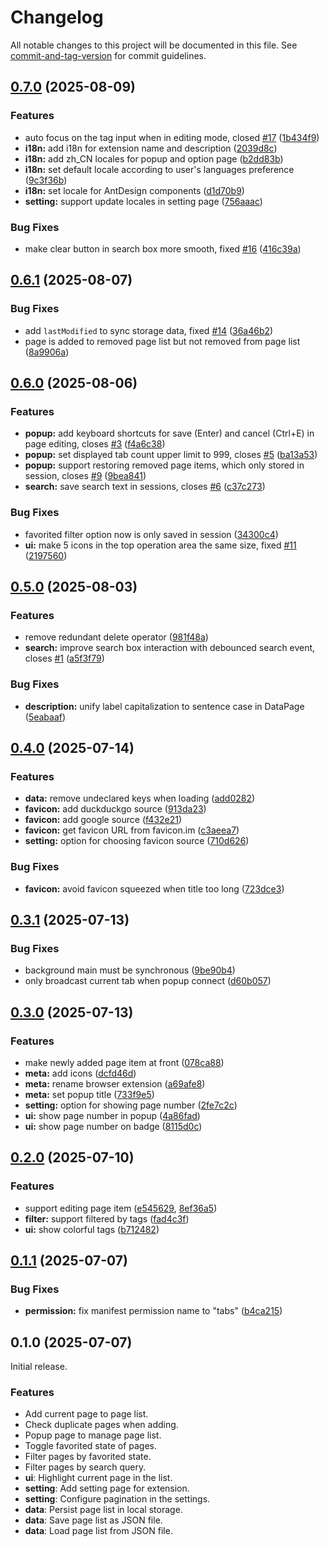 # Changelog

All notable changes to this project will be documented in this file. See [commit-and-tag-version](https://github.com/absolute-version/commit-and-tag-version) for commit guidelines.

## [0.7.0](https://github.com/SuniRein/read-it-later/compare/v0.6.1...v0.7.0) (2025-08-09)


### Features

* auto focus on the tag input when in editing mode, closed [#17](https://github.com/SuniRein/read-it-later/issues/17) ([1b434f9](https://github.com/SuniRein/read-it-later/commit/1b434f99d57732e0e44149c97dfe181cb846627f))
* **i18n:** add i18n for extension name and description ([2039d8c](https://github.com/SuniRein/read-it-later/commit/2039d8c9d3e516104515c4eaa123ef946d823ee8))
* **i18n:** add zh_CN locales for popup and option page ([b2dd83b](https://github.com/SuniRein/read-it-later/commit/b2dd83be199a968a38b622c53f7bbcd35149024b))
* **i18n:** set default locale according to user's languages preference ([9c3f36b](https://github.com/SuniRein/read-it-later/commit/9c3f36b0a2714be6c53b864d2685d772f352d395))
* **i18n:** set locale for AntDesign components ([d1d70b9](https://github.com/SuniRein/read-it-later/commit/d1d70b9139f6aff7b15ee58edde15af6ffa8bde3))
* **setting:** support update locales in setting page ([756aaac](https://github.com/SuniRein/read-it-later/commit/756aaac9a5200966c1c3ee25f1e2d862f0665efc))


### Bug Fixes

* make clear button in search box more smooth, fixed [#16](https://github.com/SuniRein/read-it-later/issues/16) ([416c39a](https://github.com/SuniRein/read-it-later/commit/416c39a9cb88ee220941ba856dd3c5cf00aaef80))

## [0.6.1](https://github.com/SuniRein/read-it-later/compare/v0.6.0...v0.6.1) (2025-08-07)


### Bug Fixes

* add `lastModified` to sync storage data, fixed [#14](https://github.com/SuniRein/read-it-later/issues/14) ([36a46b2](https://github.com/SuniRein/read-it-later/commit/36a46b25a39f96d0e1a1768ff398bf0f3f20d718))
* page is added to removed page list but not removed from page list ([8a9906a](https://github.com/SuniRein/read-it-later/commit/8a9906a274367aa6708777daf8a7ce7b4af4ff87))

## [0.6.0](https://github.com/SuniRein/read-it-later/compare/v0.5.0...v0.6.0) (2025-08-06)


### Features

* **popup:** add keyboard shortcuts for save (Enter) and cancel (Ctrl+E) in page editing, closes [#3](https://github.com/SuniRein/read-it-later/issues/3) ([f4a6c38](https://github.com/SuniRein/read-it-later/commit/f4a6c38d4aaff87964888cbe858d54c0a5c4fd43))
* **popup:** set displayed tab count upper limit to 999, closes [#5](https://github.com/SuniRein/read-it-later/issues/5) ([ba13a53](https://github.com/SuniRein/read-it-later/commit/ba13a53422380e12fde5d7f0db976489a78717bb))
* **popup:** support restoring removed page items, which only stored in session, closes [#9](https://github.com/SuniRein/read-it-later/issues/9) ([9bea841](https://github.com/SuniRein/read-it-later/commit/9bea84105bd479efe5eb3fefaa331dd93deb62f9))
* **search:** save search text in sessions, closes [#6](https://github.com/SuniRein/read-it-later/issues/6) ([c37c273](https://github.com/SuniRein/read-it-later/commit/c37c273e5260568213abfd95f56ac55554834145))


### Bug Fixes

* favorited filter option now is only saved in session ([34300c4](https://github.com/SuniRein/read-it-later/commit/34300c487fdb131b704b1aca0ed78033248308be))
* **ui:** make 5 icons in the top operation area the same size, fixed [#11](https://github.com/SuniRein/read-it-later/issues/11) ([2197560](https://github.com/SuniRein/read-it-later/commit/2197560619cd8ef7cc984a7787e8bb418940f649))

## [0.5.0](https://github.com/SuniRein/read-it-later/compare/v0.4.0...v0.5.0) (2025-08-03)


### Features

* remove redundant delete operator ([981f48a](https://github.com/SuniRein/read-it-later/commit/981f48ab8456b9cc1778c85adb4013a4f8398002))
* **search:** improve search box interaction with debounced search event, closes [#1](https://github.com/SuniRein/read-it-later/issues/1) ([a5f3f79](https://github.com/SuniRein/read-it-later/commit/a5f3f7922f135e720ebcb4ef829ba02f4e33cefd))


### Bug Fixes

* **description:** unify label capitalization to sentence case in DataPage ([5eabaaf](https://github.com/SuniRein/read-it-later/commit/5eabaafab1ab5f446b1fa6a1a9c3bb6c729cd570))

## [0.4.0](https://github.com/SuniRein/read-it-later/compare/v0.3.1...v0.4.0) (2025-07-14)


### Features

* **data:** remove undeclared keys when loading ([add0282](https://github.com/SuniRein/read-it-later/commit/add028252617f91db2e8e801b160707fcd175eb3))
* **favicon:** add duckduckgo source ([913da23](https://github.com/SuniRein/read-it-later/commit/913da23c8285b17304c7a5dad12f285793c3fd6a))
* **favicon:** add google source ([f432e21](https://github.com/SuniRein/read-it-later/commit/f432e2187dd7a882bf5f7b14d8265521987ef3c0))
* **favicon:** get favicon URL from favicon.im ([c3aeea7](https://github.com/SuniRein/read-it-later/commit/c3aeea714af1e203dd09b834e52f8a00d0e104bf))
* **setting:** option for choosing favicon source ([710d626](https://github.com/SuniRein/read-it-later/commit/710d626facf1c3e33dd6d71487160376ebd92f89))


### Bug Fixes

* **favicon:** avoid favicon squeezed when title too long ([723dce3](https://github.com/SuniRein/read-it-later/commit/723dce3fc7661591493e7a7affb930232b0a1c77))

## [0.3.1](https://github.com/SuniRein/read-it-later/compare/v0.3.0...v0.3.1) (2025-07-13)


### Bug Fixes

* background main must be synchronous ([9be90b4](https://github.com/SuniRein/read-it-later/commit/9be90b439f5ecc22ca2b9ea7b4e6c9a89fdb1ff5))
* only broadcast current tab when popup connect ([d60b057](https://github.com/SuniRein/read-it-later/commit/d60b057c21b148a9160086378ec3fb0ec4f9a045))

## [0.3.0](https://github.com/SuniRein/read-it-later/compare/v0.2.0...v0.3.0) (2025-07-13)


### Features

* make newly added page item at front ([078ca88](https://github.com/SuniRein/read-it-later/commit/078ca886ae46d34c16c047bb6409d59d8f2492b3))
* **meta:** add icons ([dcfd46d](https://github.com/SuniRein/read-it-later/commit/dcfd46db093b9a1eb0abbe77b530b5d5039ed506))
* **meta:** rename browser extension ([a69afe8](https://github.com/SuniRein/read-it-later/commit/a69afe847784cda5f64b26d943ba41b72878cf0b))
* **meta:** set popup title ([733f9e5](https://github.com/SuniRein/read-it-later/commit/733f9e5666b6f3af8b156f9f300aeb5f6fe24301))
* **setting:** option for showing page number ([2fe7c2c](https://github.com/SuniRein/read-it-later/commit/2fe7c2ce11ab53f60540dd72a558dd64bcbb2038))
* **ui:** show page number in popup ([4a86fad](https://github.com/SuniRein/read-it-later/commit/4a86fad8db6141e88da98db9456be0aefd019e29))
* **ui:** show page number on badge ([8115d0c](https://github.com/SuniRein/read-it-later/commit/8115d0c0ff1b7a582c3748af9d8ec80d93f126ea))

## [0.2.0](https://github.com/SuniRein/read-it-later/compare/v0.1.1...v0.2.0) (2025-07-10)


### Features

* support editing page item ([e545629](https://github.com/SuniRein/read-it-later/commit/e545629b29ce882f765f61feff2f104e71fa8270), [8ef36a5](https://github.com/SuniRein/read-it-later/commit/8ef36a5c689a7a66e95d15ac185b9bd6cc22face))
* **filter:** support filtered by tags ([fad4c3f](https://github.com/SuniRein/read-it-later/commit/fad4c3fca5851e9135f27d730a093b349f224f00))
* **ui:** show colorful tags ([b712482](https://github.com/SuniRein/read-it-later/commit/b712482d5836bed2ccd92e1d27c8554d7f0f26cd))


## [0.1.1](https://github.com/SuniRein/read-it-later/compare/v0.1.0...v0.1.1) (2025-07-07)


### Bug Fixes

* **permission:** fix manifest permission name to "tabs" ([b4ca215](https://github.com/SuniRein/read-it-later/commit/b4ca2150c7287c5623b3e2b8a069ca111de4c51c))

## 0.1.0 (2025-07-07)

Initial release.

### Features

- Add current page to page list.
- Check duplicate pages when adding.
- Popup page to manage page list.
- Toggle favorited state of pages.
- Filter pages by favorited state.
- Filter pages by search query.
- **ui**: Highlight current page in the list.
- **setting**: Add setting page for extension.
- **setting**: Configure pagination in the settings.
- **data**: Persist page list in local storage.
- **data**: Save page list as JSON file.
- **data**: Load page list from JSON file.
